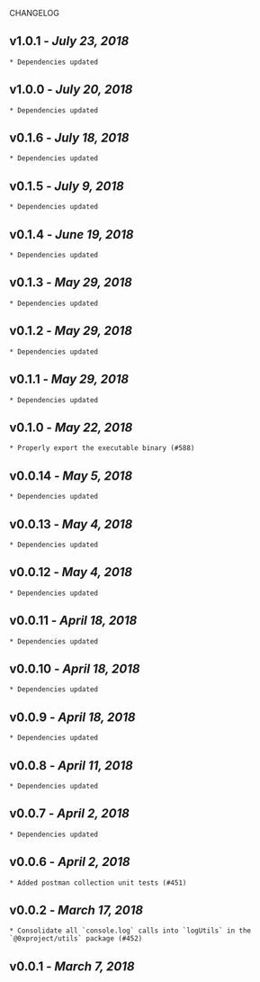 <!--
changelogUtils.file is auto-generated using the monorepo-scripts package. Don't edit directly.
Edit the package's CHANGELOG.json file only.
-->

CHANGELOG

## v1.0.1 - _July 23, 2018_

    * Dependencies updated

## v1.0.0 - _July 20, 2018_

    * Dependencies updated

## v0.1.6 - _July 18, 2018_

    * Dependencies updated

## v0.1.5 - _July 9, 2018_

    * Dependencies updated

## v0.1.4 - _June 19, 2018_

    * Dependencies updated

## v0.1.3 - _May 29, 2018_

    * Dependencies updated

## v0.1.2 - _May 29, 2018_

    * Dependencies updated

## v0.1.1 - _May 29, 2018_

    * Dependencies updated

## v0.1.0 - _May 22, 2018_

    * Properly export the executable binary (#588)

## v0.0.14 - _May 5, 2018_

    * Dependencies updated

## v0.0.13 - _May 4, 2018_

    * Dependencies updated

## v0.0.12 - _May 4, 2018_

    * Dependencies updated

## v0.0.11 - _April 18, 2018_

    * Dependencies updated

## v0.0.10 - _April 18, 2018_

    * Dependencies updated

## v0.0.9 - _April 18, 2018_

    * Dependencies updated

## v0.0.8 - _April 11, 2018_

    * Dependencies updated

## v0.0.7 - _April 2, 2018_

    * Dependencies updated

## v0.0.6 - _April 2, 2018_

    * Added postman collection unit tests (#451)

## v0.0.2 - _March 17, 2018_

    * Consolidate all `console.log` calls into `logUtils` in the `@0xproject/utils` package (#452)

## v0.0.1 - _March 7, 2018_
